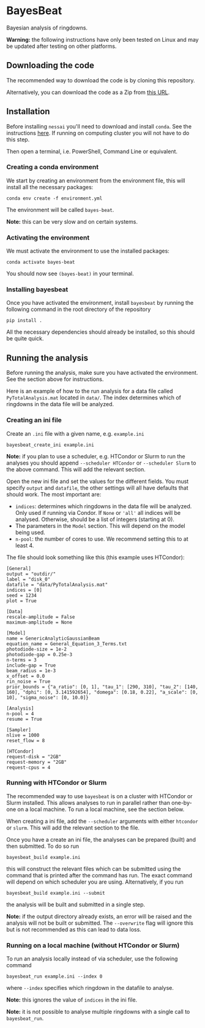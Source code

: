 # BayesBeat

Bayesian analysis of ringdowns.

**Warning:** the following instructions have only been tested on Linux and may be updated after testing on other platforms.

## Downloading the code

The recommended way to download the code is by cloning this repository.

Alternatively, you can download the code as a Zip from [this URL](https://github.com/mj-will/bayesbeat/archive/refs/heads/main.zip).

## Installation

Before installing `nessai` you'll need to download and install `conda`. See the instructions [here](https://docs.conda.io/projects/conda/en/latest/user-guide/install/index.html). If running on computing cluster you will not have to do this step.

Then open a terminal, i.e. PowerShell, Command Line or equivalent.

### Creating a conda environment

We start by creating an environment from the environment file, this will install all the necessary packages:

```
conda env create -f environment.yml
```

The environment will be called `bayes-beat`.

**Note:** this can be very slow and on certain systems.

### Activating the environment

We must activate the environment to use the installed packages:

```
conda activate bayes-beat
```

You should now see `(bayes-beat)` in your terminal.


### Installing bayesbeat

Once you have activated the environment, install `bayesbeat` by running the following command in the root directory of the repository

```
pip install .
```

All the necessary dependencies should already be installed, so this should be quite quick.

## Running the analysis

Before running the analysis, make sure you have activated the environment. See the section above for instructions.

Here is an example of how to the run analysis for a data file called `PyTotalAnalysis.mat` located in `data/`. The index determines which of ringdowns in the data file will be analyzed.

### Creating an ini file

Create an `.ini` file with a given name, e.g. `example.ini`

```
bayesbeat_create_ini example.ini
```

**Note:** if you plan to use a scheduler, e.g. HTCondor or Slurm to run the analyses you should append `--scheduler HTCondor` or `--scheduler Slurm` to the above command. This will add the relevant section.

Open the new ini file and set the values for the different fields.
You must specify `output` and `datafile`, the other settings will all have defaults that should work.
The most important are:

* `indices`: determines which ringdowns in the data file will be analyzed. Only used if running via Condor. If `None` or `'all'` all indices will be analysed. Otherwise, should be a list of integers (starting at 0).
* The parameters in the `Model` section. This will depend on the model being used.
* `n-pool`: the number of cores to use. We recommend setting this to at least 4.

The file should look something like this (this example uses HTCondor):

```
[General]
output = "outdir/"
label = "disk_0"
datafile = "data/PyTotalAnalysis.mat"
indices = [0]
seed = 1234
plot = True

[Data]
rescale-amplitude = False
maximum-amplitude = None

[Model]
name = GenericAnalyticGaussianBeam
equation_name = General_Equation_3_Terms.txt
photodiode-size = 1e-2
photodiode-gap = 0.25e-3
n-terms = 3
include-gap = True
beam_radius = 1e-3
x_offset = 0.0
rin_noise = True
prior_bounds = {"a_ratio": [0, 1], "tau_1": [290, 310], "tau_2": [140, 160], "dphi": [0, 3.141592654], "domega": [0.18, 0.22], "a_scale": [0, 10], "sigma_noise": [0, 10.0]}

[Analysis]
n-pool = 4
resume = True

[Sampler]
nlive = 1000
reset_flow = 8

[HTCondor]
request-disk = "2GB"
request-memory = "2GB"
request-cpus = 4
```

### Running with HTCondor or Slurm

The recommended way to use `bayesbeat` is on a cluster with HTCondor or Slurm installed.
This allows analyses to run in parallel rather than one-by-one on a local machine.
To run a local machine, see the section below.

When creating a ini file, add the `--scheduler` arguments with either `htcondor` or
`slurm`. This will add the relevant section to the file.

Once you have a create an ini file, the analyses can be prepared (built) and then submitted.
To do so run

```
bayesbeat_build example.ini
```

this will construct the relevant files which can be submitted using the command that is printed after the command has run.
The exact command will depend on which scheduler you are using.
Alternatively, if you run

```
bayesbeat_build example.ini --submit
```

the analysis will be built and submitted in a single step.

**Note:** if the output directory already exists, an error will be raised and the analysis will not be built or submitted. The `--overwrite` flag will ignore this but is not recommended as this can lead to data loss.

### Running on a local machine (without HTCondor or Slurm)

To run an analysis locally instead of via scheduler, use the following command

```
bayesbeat_run example.ini --index 0
```

where `--index` specifies which ringdown in the datafile to analyse.

**Note:** this ignores the value of `indices` in the ini file.

**Note:** it is not possible to analyse multiple ringdowns with a single call to `bayesbeat_run`.
